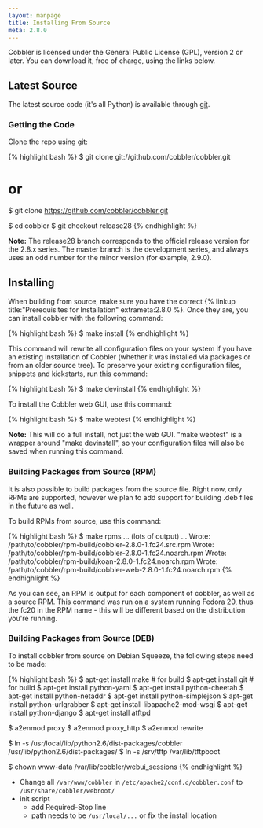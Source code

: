 ```yaml
---
layout: manpage
title: Installing From Source
meta: 2.8.0
---
```


Cobbler is licensed under the General Public License (GPL), version 2 or later. You can download it, free of charge, using the links below.

## Latest Source

The latest source code (it's all Python) is available through [git](https://github.com/cobbler/cobbler).

### Getting the Code

Clone the repo using git:

{% highlight bash %}
$ git clone git://github.com/cobbler/cobbler.git
# or
$ git clone https://github.com/cobbler/cobbler.git

$ cd cobbler
$ git checkout release28
{% endhighlight %}

<div class="alert alert-info alert-block"><b>Note:</b> The release28 branch corresponds to the official release version for the 2.8.x series. The master branch is the development series, and always uses an odd number for the minor version (for example, 2.9.0).</div>

## Installing

When building from source, make sure you have the correct {% linkup title:"Prerequisites for Installation" extrameta:2.8.0 %}. Once they are, you can install cobbler with the following command:

{% highlight bash %}
$ make install
{% endhighlight %}

This command will rewrite all configuration files on your system if you have an existing installation of Cobbler (whether it was installed via packages or from an older source tree). To preserve your existing configuration files, snippets and kickstarts, run this command:

{% highlight bash %}
$ make devinstall
{% endhighlight %}

To install the Cobbler web GUI, use this command:

{% highlight bash %}
$ make webtest
{% endhighlight %}

<div class="alert alert-info alert-block"><b>Note:</b> This will do a full install, not just the web GUI. "make webtest" is a wrapper around "make devinstall", so your configuration files will also be saved when running this command.</div>

### Building Packages from Source (RPM)

It is also possible to build packages from the source file. Right now, only RPMs are supported, however we plan to add support for building .deb files in the future as well.

To build RPMs from source, use this command:

{% highlight bash %}
$ make rpms
... (lots of output) ...
Wrote: /path/to/cobbler/rpm-build/cobbler-2.8.0-1.fc24.src.rpm
Wrote: /path/to/cobbler/rpm-build/cobbler-2.8.0-1.fc24.noarch.rpm
Wrote: /path/to/cobbler/rpm-build/koan-2.8.0-1.fc24.noarch.rpm
Wrote: /path/to/cobbler/rpm-build/cobbler-web-2.8.0-1.fc24.noarch.rpm
{% endhighlight %}

As you can see, an RPM is output for each component of cobbler, as well as a source RPM. This command was run on a system running Fedora 20, thus the fc20 in the RPM name - this will be different based on the distribution you're running.

### Building Packages from Source (DEB)

To install cobbler from source on Debian Squeeze, the following steps need to be made:

{% highlight bash %}
$ apt-get install make # for build
$ apt-get install git # for build
$ apt-get install python-yaml
$ apt-get install python-cheetah
$ apt-get install python-netaddr
$ apt-get install python-simplejson
$ apt-get install python-urlgrabber
$ apt-get install libapache2-mod-wsgi
$ apt-get install python-django
$ apt-get install atftpd

$ a2enmod proxy
$ a2enmod proxy_http
$ a2enmod rewrite

$ ln -s /usr/local/lib/python2.6/dist-packages/cobbler /usr/lib/python2.6/dist-packages/
$ ln -s /srv/tftp /var/lib/tftpboot

$ chown www-data /var/lib/cobbler/webui_sessions
{% endhighlight %}

* Change all `/var/www/cobbler` in `/etc/apache2/conf.d/cobbler.conf` to `/usr/share/cobbler/webroot/`
* init script
  - add Required-Stop line
  - path needs to be `/usr/local/...` or fix the install location
</pre>

